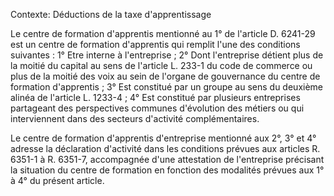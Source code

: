 Contexte: Déductions de la taxe d'apprentissage

Le centre de formation d'apprentis mentionné au 1° de l'article D. 6241-29 est un centre de formation d'apprentis qui remplit l'une des conditions suivantes : 1° Etre interne à l'entreprise ; 2° Dont l'entreprise détient plus de la moitié du capital au sens de l'article L. 233-1 du code de commerce ou plus de la moitié des voix au sein de l'organe de gouvernance du centre de formation d'apprentis ; 3° Est constitué par un groupe au sens du deuxième alinéa de l'article L. 1233-4 ; 4° Est constitué par plusieurs entreprises partageant des perspectives communes d'évolution des métiers ou qui interviennent dans des secteurs d'activité complémentaires.

Le centre de formation d'apprentis d'entreprise mentionné aux 2°, 3° et 4° adresse la déclaration d'activité dans les conditions prévues aux articles R. 6351-1 à R. 6351-7, accompagnée d'une attestation de l'entreprise précisant la situation du centre de formation en fonction des modalités prévues aux 1° à 4° du présent article.